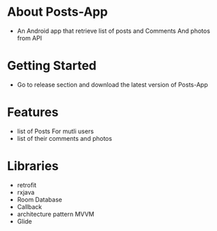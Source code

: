 # About Posts-App 
- An Android app that retrieve list of posts and Comments And photos from API
# Getting Started
- Go to release section and download the latest version of Posts-App
# Features
- list of Posts For mutli users
- list of their comments and photos
# Libraries
- retrofit
- rxjava
- Room Database
- Callback
- architecture pattern MVVM 
- Glide
